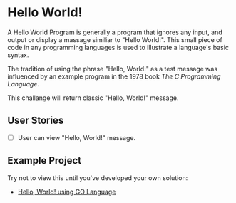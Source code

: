 # Hello World!

A Hello World Program is generally a program that ignores any input, and output or display a massage similiar to "Hello World!".
This small piece of code in any programming languages is used to illustrate a language's basic syntax.

The tradition of using the phrase "Hello, World!" as a test message was influenced by an example program in the 1978 book *The C Programming Language*.

This challange will return classic "Hello, World!" message.

## User Stories

-  [ ] User can view "Hello, World!" message.

## Example Project

Try not to view this until you've developed your own solution:

- [Hello, World! using GO Language](https://github.com/lukmanfreedom/exploring-go/tree/main/Learn/Hello%20World)
